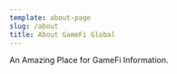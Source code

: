```yaml
---
template: about-page
slug: /about
title: About GameFi Global
---
```

An Amazing Place for GameFi Information.
